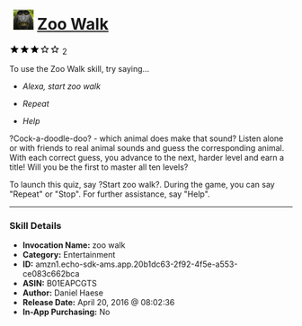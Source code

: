 # &nbsp;<img src="skill_icon" alt="Zoo Walk icon" width="36"> [Zoo Walk](http://alexa.amazon.com/#skills/amzn1.echo-sdk-ams.app.20b1dc63-2f92-4f5e-a553-ce083c662bca)
![3 stars](../../images/ic_star_black_18dp_1x.png)![3 stars](../../images/ic_star_black_18dp_1x.png)![3 stars](../../images/ic_star_black_18dp_1x.png)![3 stars](../../images/ic_star_border_black_18dp_1x.png)![3 stars](../../images/ic_star_border_black_18dp_1x.png) 2

To use the Zoo Walk skill, try saying...

* *Alexa, start zoo walk*

* *Repeat*

* *Help*

?Cock-a-doodle-doo? - which animal does make that sound? Listen alone or with friends to real animal sounds and guess the corresponding animal. With each correct guess, you advance to the next, harder level and earn a title! Will you be the first to master all ten levels?

To launch this quiz, say ?Start zoo walk?. During the game, you can say "Repeat" or "Stop". For further assistance, say "Help".

***

### Skill Details

* **Invocation Name:** zoo walk
* **Category:** Entertainment
* **ID:** amzn1.echo-sdk-ams.app.20b1dc63-2f92-4f5e-a553-ce083c662bca
* **ASIN:** B01EAPCGTS
* **Author:** Daniel Haese
* **Release Date:** April 20, 2016 @ 08:02:36
* **In-App Purchasing:** No
